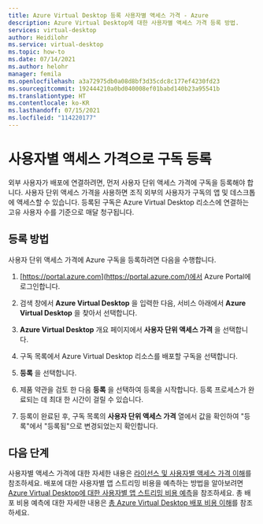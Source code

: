 ```yaml
---
title: Azure Virtual Desktop 등록 사용자별 액세스 가격 - Azure
description: Azure Virtual Desktop에 대한 사용자별 액세스 가격 등록 방법.
services: virtual-desktop
author: Heidilohr
ms.service: virtual-desktop
ms.topic: how-to
ms.date: 07/14/2021
ms.author: helohr
manager: femila
ms.openlocfilehash: a3a72975db0a08d8bf3d35cdc8c177ef4230fd23
ms.sourcegitcommit: 192444210a0bd040008ef01babd140b23a95541b
ms.translationtype: HT
ms.contentlocale: ko-KR
ms.lasthandoff: 07/15/2021
ms.locfileid: "114220177"
---
```

# <a name="enroll-your-subscription-in-per-user-access-pricing"></a>사용자별 액세스 가격으로 구독 등록

외부 사용자가 배포에 연결하려면, 먼저 사용자 단위 액세스 가격에 구독을 등록해야 합니다. 사용자 단위 액세스 가격을 사용하면 조직 외부의 사용자가 구독의 앱 및 데스크톱에 액세스할 수 있습니다. 등록된 구독은 Azure Virtual Desktop 리소스에 연결하는 고유 사용자 수를 기준으로 매달 청구됩니다.

## <a name="how-to-enroll"></a>등록 방법

사용자 단위 액세스 가격에 Azure 구독을 등록하려면 다음을 수행합니다.

1. [https://portal.azure.com](https://portal.azure.com/)에서 Azure Portal에 로그인합니다.

2. 검색 창에서 **Azure Virtual Desktop** 을 입력한 다음, 서비스 아래에서 **Azure Virtual Desktop** 을 찾아서 선택합니다.

3. **Azure Virtual Desktop** 개요 페이지에서 **사용자 단위 액세스 가격** 을 선택합니다.

4. 구독 목록에서 Azure Virtual Desktop 리소스를 배포할 구독을 선택합니다.

5. **등록** 을 선택합니다.

6. 제품 약관을 검토 한 다음 **등록** 을 선택하여 등록을 시작합니다. 등록 프로세스가 완료되는 데 최대 한 시간이 걸릴 수 있습니다.

7. 등록이 완료된 후, 구독 목록의 **사용자 단위 액세스 가격** 열에서 값을 확인하여 "등록"에서 "등록됨"으로 변경되었는지 확인합니다.

## <a name="next-steps"></a>다음 단계

사용자별 액세스 가격에 대한 자세한 내용은 [라이선스 및 사용자별 액세스 가격 이해](licensing.md)를 참조하세요. 배포에 대한 사용자별 앱 스트리밍 비용을 예측하는 방법을 알아보려면 [Azure Virtual Desktop에 대한 사용자별 앱 스트리밍 비용 예측](streaming-costs.md)을 참조하세요. 총 배포 비용 예측에 대한 자세한 내용은 [총 Azure Virtual Desktop 배포 비용 이해](total-costs.md)를 참조하세요. 
